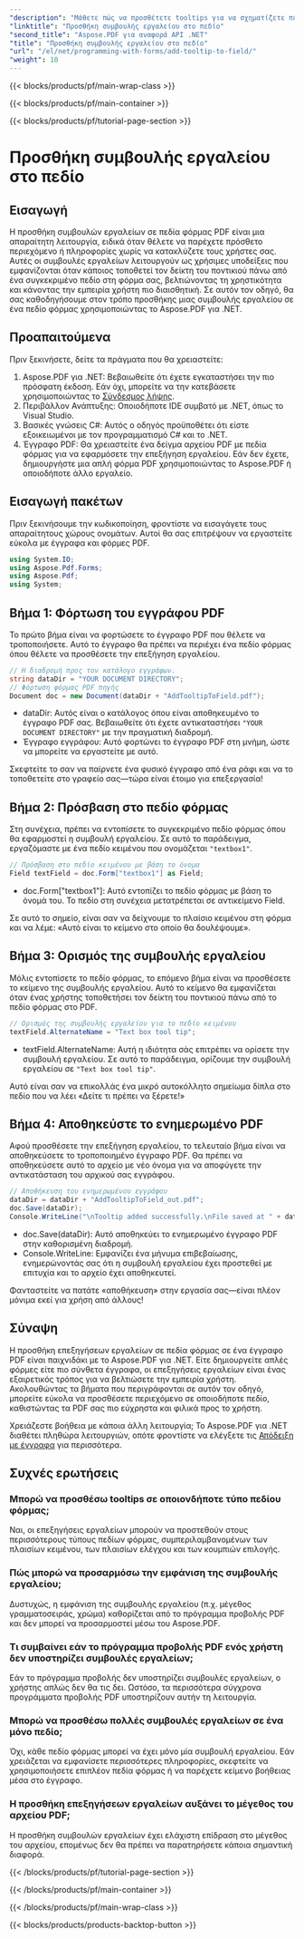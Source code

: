 ```yaml
---
"description": "Μάθετε πώς να προσθέτετε tooltips για να σχηματίζετε πεδία σε έγγραφα PDF χρησιμοποιώντας το Aspose.PDF για .NET σε αυτόν τον αναλυτικό οδηγό. Βελτιώστε τη χρηστικότητα και την εμπειρία χρήστη."
"linktitle": "Προσθήκη συμβουλής εργαλείου στο πεδίο"
"second_title": "Aspose.PDF για αναφορά API .NET"
"title": "Προσθήκη συμβουλής εργαλείου στο πεδίο"
"url": "/el/net/programming-with-forms/add-tooltip-to-field/"
"weight": 10
---
```


{{< blocks/products/pf/main-wrap-class >}}

{{< blocks/products/pf/main-container >}}

{{< blocks/products/pf/tutorial-page-section >}}

# Προσθήκη συμβουλής εργαλείου στο πεδίο

## Εισαγωγή

Η προσθήκη συμβουλών εργαλείων σε πεδία φόρμας PDF είναι μια απαραίτητη λειτουργία, ειδικά όταν θέλετε να παρέχετε πρόσθετο περιεχόμενο ή πληροφορίες χωρίς να κατακλύζετε τους χρήστες σας. Αυτές οι συμβουλές εργαλείων λειτουργούν ως χρήσιμες υποδείξεις που εμφανίζονται όταν κάποιος τοποθετεί τον δείκτη του ποντικιού πάνω από ένα συγκεκριμένο πεδίο στη φόρμα σας, βελτιώνοντας τη χρηστικότητα και κάνοντας την εμπειρία χρήστη πιο διαισθητική. Σε αυτόν τον οδηγό, θα σας καθοδηγήσουμε στον τρόπο προσθήκης μιας συμβουλής εργαλείου σε ένα πεδίο φόρμας χρησιμοποιώντας το Aspose.PDF για .NET.

## Προαπαιτούμενα

Πριν ξεκινήσετε, δείτε τα πράγματα που θα χρειαστείτε:

1. Aspose.PDF για .NET: Βεβαιωθείτε ότι έχετε εγκαταστήσει την πιο πρόσφατη έκδοση. Εάν όχι, μπορείτε να την κατεβάσετε χρησιμοποιώντας το [Σύνδεσμος λήψης](https://releases.aspose.com/pdf/net/).
2. Περιβάλλον Ανάπτυξης: Οποιοδήποτε IDE συμβατό με .NET, όπως το Visual Studio.
3. Βασικές γνώσεις C#: Αυτός ο οδηγός προϋποθέτει ότι είστε εξοικειωμένοι με τον προγραμματισμό C# και το .NET.
4. Έγγραφο PDF: Θα χρειαστείτε ένα δείγμα αρχείου PDF με πεδία φόρμας για να εφαρμόσετε την επεξήγηση εργαλείου. Εάν δεν έχετε, δημιουργήστε μια απλή φόρμα PDF χρησιμοποιώντας το Aspose.PDF ή οποιοδήποτε άλλο εργαλείο.

## Εισαγωγή πακέτων

Πριν ξεκινήσουμε την κωδικοποίηση, φροντίστε να εισαγάγετε τους απαραίτητους χώρους ονομάτων. Αυτοί θα σας επιτρέψουν να εργαστείτε εύκολα με έγγραφα και φόρμες PDF.

```csharp
using System.IO;
using Aspose.Pdf.Forms;
using Aspose.Pdf;
using System;
```

## Βήμα 1: Φόρτωση του εγγράφου PDF

Το πρώτο βήμα είναι να φορτώσετε το έγγραφο PDF που θέλετε να τροποποιήσετε. Αυτό το έγγραφο θα πρέπει να περιέχει ένα πεδίο φόρμας όπου θέλετε να προσθέσετε την επεξήγηση εργαλείου.

```csharp
// Η διαδρομή προς τον κατάλογο εγγράφων.
string dataDir = "YOUR DOCUMENT DIRECTORY";
// Φόρτωση φόρμας PDF πηγής
Document doc = new Document(dataDir + "AddTooltipToField.pdf");
```

- dataDir: Αυτός είναι ο κατάλογος όπου είναι αποθηκευμένο το έγγραφο PDF σας. Βεβαιωθείτε ότι έχετε αντικαταστήσει `"YOUR DOCUMENT DIRECTORY"` με την πραγματική διαδρομή.
- Έγγραφο εγγράφου: Αυτό φορτώνει το έγγραφο PDF στη μνήμη, ώστε να μπορείτε να εργαστείτε με αυτό.

Σκεφτείτε το σαν να παίρνετε ένα φυσικό έγγραφο από ένα ράφι και να το τοποθετείτε στο γραφείο σας—τώρα είναι έτοιμο για επεξεργασία!

## Βήμα 2: Πρόσβαση στο πεδίο φόρμας

Στη συνέχεια, πρέπει να εντοπίσετε το συγκεκριμένο πεδίο φόρμας όπου θα εφαρμοστεί η συμβουλή εργαλείου. Σε αυτό το παράδειγμα, εργαζόμαστε με ένα πεδίο κειμένου που ονομάζεται `"textbox1"`.

```csharp
// Πρόσβαση στο πεδίο κειμένου με βάση το όνομα
Field textField = doc.Form["textbox1"] as Field;
```

- doc.Form["textbox1"]: Αυτό εντοπίζει το πεδίο φόρμας με βάση το όνομά του. Το πεδίο στη συνέχεια μετατρέπεται σε αντικείμενο Field.
  
Σε αυτό το σημείο, είναι σαν να δείχνουμε το πλαίσιο κειμένου στη φόρμα και να λέμε: «Αυτό είναι το κείμενο στο οποίο θα δουλέψουμε».

## Βήμα 3: Ορισμός της συμβουλής εργαλείου

Μόλις εντοπίσετε το πεδίο φόρμας, το επόμενο βήμα είναι να προσθέσετε το κείμενο της συμβουλής εργαλείου. Αυτό το κείμενο θα εμφανίζεται όταν ένας χρήστης τοποθετήσει τον δείκτη του ποντικιού πάνω από το πεδίο φόρμας στο PDF.

```csharp
// Ορισμός της συμβουλής εργαλείου για το πεδίο κειμένου
textField.AlternateName = "Text box tool tip";
```

- textField.AlternateName: Αυτή η ιδιότητα σάς επιτρέπει να ορίσετε την συμβουλή εργαλείου. Σε αυτό το παράδειγμα, ορίζουμε την συμβουλή εργαλείου σε `"Text box tool tip"`.

Αυτό είναι σαν να επικολλάς ένα μικρό αυτοκόλλητο σημείωμα δίπλα στο πεδίο που να λέει «Δείτε τι πρέπει να ξέρετε!»

## Βήμα 4: Αποθηκεύστε το ενημερωμένο PDF

Αφού προσθέσετε την επεξήγηση εργαλείου, το τελευταίο βήμα είναι να αποθηκεύσετε το τροποποιημένο έγγραφο PDF. Θα πρέπει να αποθηκεύσετε αυτό το αρχείο με νέο όνομα για να αποφύγετε την αντικατάσταση του αρχικού σας εγγράφου.

```csharp
// Αποθήκευση του ενημερωμένου εγγράφου
dataDir = dataDir + "AddTooltipToField_out.pdf";
doc.Save(dataDir);
Console.WriteLine("\nTooltip added successfully.\nFile saved at " + dataDir);
```

- doc.Save(dataDir): Αυτό αποθηκεύει το ενημερωμένο έγγραφο PDF στην καθορισμένη διαδρομή.
- Console.WriteLine: Εμφανίζει ένα μήνυμα επιβεβαίωσης, ενημερώνοντάς σας ότι η συμβουλή εργαλείου έχει προστεθεί με επιτυχία και το αρχείο έχει αποθηκευτεί.

Φανταστείτε να πατάτε «αποθήκευση» στην εργασία σας—είναι πλέον μόνιμα εκεί για χρήση από άλλους!

## Σύναψη

Η προσθήκη επεξηγήσεων εργαλείων σε πεδία φόρμας σε ένα έγγραφο PDF είναι παιχνιδάκι με το Aspose.PDF για .NET. Είτε δημιουργείτε απλές φόρμες είτε πιο σύνθετα έγγραφα, οι επεξηγήσεις εργαλείων είναι ένας εξαιρετικός τρόπος για να βελτιώσετε την εμπειρία χρήστη. Ακολουθώντας τα βήματα που περιγράφονται σε αυτόν τον οδηγό, μπορείτε εύκολα να προσθέσετε περιεχόμενο σε οποιοδήποτε πεδίο, καθιστώντας τα PDF σας πιο εύχρηστα και φιλικά προς το χρήστη.

Χρειάζεστε βοήθεια με κάποια άλλη λειτουργία; Το Aspose.PDF για .NET διαθέτει πληθώρα λειτουργιών, οπότε φροντίστε να ελέγξετε τις [Απόδειξη με έγγραφα](https://reference.aspose.com/pdf/net/) για περισσότερα.

## Συχνές ερωτήσεις

### Μπορώ να προσθέσω tooltips σε οποιονδήποτε τύπο πεδίου φόρμας;  
Ναι, οι επεξηγήσεις εργαλείων μπορούν να προστεθούν στους περισσότερους τύπους πεδίων φόρμας, συμπεριλαμβανομένων των πλαισίων κειμένου, των πλαισίων ελέγχου και των κουμπιών επιλογής.

### Πώς μπορώ να προσαρμόσω την εμφάνιση της συμβουλής εργαλείου;  
Δυστυχώς, η εμφάνιση της συμβουλής εργαλείου (π.χ. μέγεθος γραμματοσειράς, χρώμα) καθορίζεται από το πρόγραμμα προβολής PDF και δεν μπορεί να προσαρμοστεί μέσω του Aspose.PDF.

### Τι συμβαίνει εάν το πρόγραμμα προβολής PDF ενός χρήστη δεν υποστηρίζει συμβουλές εργαλείων;  
Εάν το πρόγραμμα προβολής δεν υποστηρίζει συμβουλές εργαλείων, ο χρήστης απλώς δεν θα τις δει. Ωστόσο, τα περισσότερα σύγχρονα προγράμματα προβολής PDF υποστηρίζουν αυτήν τη λειτουργία.

### Μπορώ να προσθέσω πολλές συμβουλές εργαλείων σε ένα μόνο πεδίο;  
Όχι, κάθε πεδίο φόρμας μπορεί να έχει μόνο μία συμβουλή εργαλείου. Εάν χρειάζεται να εμφανίσετε περισσότερες πληροφορίες, σκεφτείτε να χρησιμοποιήσετε επιπλέον πεδία φόρμας ή να παρέχετε κείμενο βοήθειας μέσα στο έγγραφο.

### Η προσθήκη επεξηγήσεων εργαλείων αυξάνει το μέγεθος του αρχείου PDF;  
Η προσθήκη συμβουλών εργαλείων έχει ελάχιστη επίδραση στο μέγεθος του αρχείου, επομένως δεν θα πρέπει να παρατηρήσετε κάποια σημαντική διαφορά.

{{< /blocks/products/pf/tutorial-page-section >}}

{{< /blocks/products/pf/main-container >}}

{{< /blocks/products/pf/main-wrap-class >}}

{{< blocks/products/products-backtop-button >}}